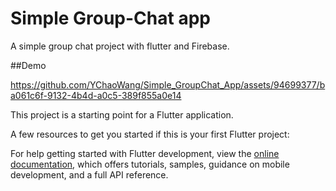 # Simple Group-Chat app

A simple group chat project with flutter and Firebase.

##Demo

https://github.com/YChaoWang/Simple_GroupChat_App/assets/94699377/ba061c6f-9132-4b4d-a0c5-389f855a0e14



This project is a starting point for a Flutter application.

A few resources to get you started if this is your first Flutter project:



For help getting started with Flutter development, view the
[online documentation](https://docs.flutter.dev/), which offers tutorials,
samples, guidance on mobile development, and a full API reference.
